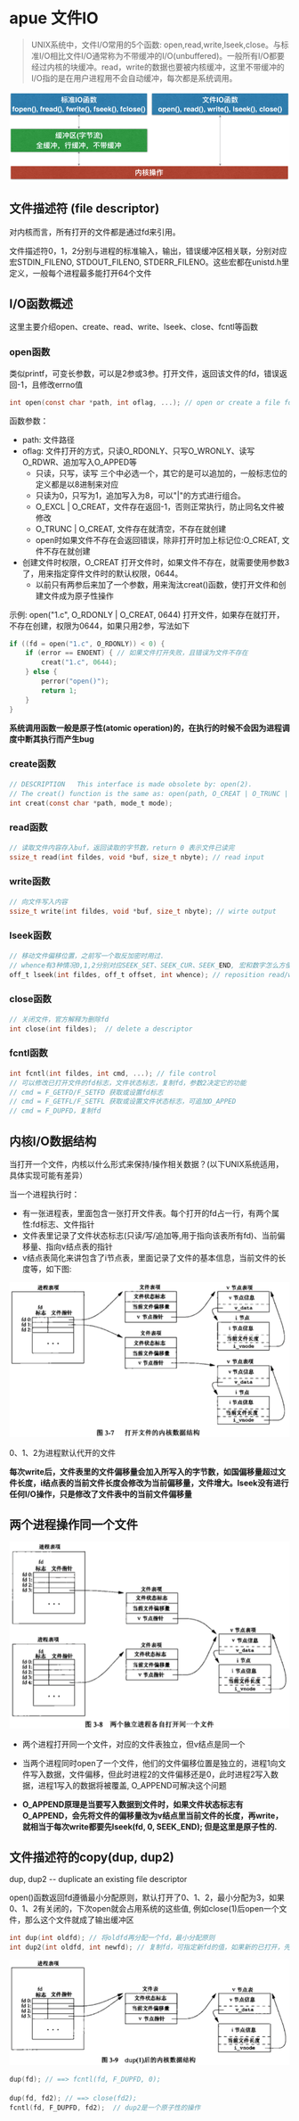 
# apue 文件IO

> UNIX系统中，文件I/O常用的5个函数: open,read,write,lseek,close。与标准I/O相比文件I/O通常称为不带缓冲的I/O(unbuffered)。一般所有I/O都要经过内核的块缓冲。read，write的数据也要被内核缓冲，这里不带缓冲的I/O指的是在用户进程用不会自动缓冲，每次都是系统调用。

![apue_file_io_1.png](../../../images/blog/apue/apue_file_io_1.png)

## 文件描述符 (file descriptor)
对内核而言，所有打开的文件都是通过fd来引用。

文件描述符0，1，2分别与进程的标准输入，输出，错误缓冲区相关联，分别对应宏STDIN_FILENO, STDOUT_FILENO, STDERR_FILENO。这些宏都在unistd.h里定义，一般每个进程最多能打开64个文件

## I/O函数概述
这里主要介绍open、create、read、write、lseek、close、fcntl等函数

### open函数
类似printf，可变长参数，可以是2参或3参。打开文件，返回该文件的fd，错误返回-1，且修改errno值
```c
int open(const char *path, int oflag, ...); // open or create a file for reading or writing
```
函数参数：
- path: 文件路径
- oflag: 文件打开的方式，只读O_RDONLY、只写O_WRONLY、读写O_RDWR、追加写入O_APPED等
  - 只读，只写，读写 三个中必选一个，其它的是可以追加的，一般标志位的定义都是以8进制来对应
  - 只读为0，只写为1，追加写入为8，可以"|"的方式进行组合。
  - O_EXCL | O_CREAT，文件存在返回-1，否则正常执行，防止同名文件被修改
  - O_TRUNC | O_CREAT, 文件存在就清空，不存在就创建
  - open时如果文件不存在会返回错误，除非打开时加上标记位:O_CREAT, 文件不存在就创建
- 创建文件时权限，O_CREAT 打开文件时，如果文件不存在，就需要使用参数3了，用来指定穿件文件时的默认权限，0644。
  - 以前只有两参后来加了一个参数，用来淘汰creat()函数，使打开文件和创建文件成为原子性操作
  

示例: open("1.c", O_RDONLY | O_CREAT, 0644) 打开文件，如果存在就打开，不存在创建，权限为0644，如果只用2参，写法如下    
```c
if ((fd = open("1.c", O_RDONLY)) < 0) {
    if (error == ENOENT) { // 如果文件打开失败，且错误为文件不存在
        creat("1.c", 0644);
    } else {
        perror("open()");
        return 1;
    }
}
```
**系统调用函数一般是原子性(atomic operation)的，在执行的时候不会因为进程调度中断其执行而产生bug**

### create函数
```c
// DESCRIPTION   This interface is made obsolete by: open(2).
// The creat() function is the same as: open(path, O_CREAT | O_TRUNC | O_WRONLY, mode);
int creat(const char *path, mode_t mode);
```

### read函数
```c
// 读取文件内容存入buf，返回读取的字节数，return 0 表示文件已读完
ssize_t read(int fildes, void *buf, size_t nbyte); // read input 
```

### write函数
```c
// 向文件写入内容
ssize_t write(int fildes, void *buf, size_t nbyte); // wirte output
```

### lseek函数
```c
// 移动文件偏移位置，之前写一个取反加密时用过.  
// whence有3种情况0,1,2分别对应SEEK_SET、SEEK_CUR、SEEK_END, 宏和数字怎么方便就怎么用
off_t lseek(int fildes, off_t offset, int whence); // reposition read/write file offset
```

### close函数
```c
// 关闭文件，官方解释为删除fd
int close(int fildes);  // delete a descriptor
```

### fcntl函数
```c
int fcntl(int fildes, int cmd, ...); // file control
// 可以修改已打开文件的fd标志，文件状态标志，复制fd，参数2决定它的功能
// cmd = F_GETFD/F_SETFD 获取或设置fd标志
// cmd = F_GETFL/F_SETFL 获取或设置文件状态标志，可追加O_APPED
// cmd = F_DUPFD，复制fd
```

## 内核I/O数据结构
当打开一个文件，内核以什么形式来保持/操作相关数据？(以下UNIX系统适用，具体实现可能有差异）

当一个进程执行时：
- 有一张进程表，里面包含一张打开文件表。每个打开的fd占一行，有两个属性:fd标志、文件指针
- 文件表里记录了文件状态标志(只读/写/追加等,用于指向该表所有fd)、当前偏移量、指向v结点表的指针
- v结点表简化来讲包含了i节点表，里面记录了文件的基本信息，当前文件的长度等，如下图:    

![apue_file_io_2.png](../../../images/blog/apue/apue_file_io_2.png)

0、1、2为进程默认代开的文件

**每次write后，文件表里的文件偏移量会加入所写入的字节数，如国偏移量超过文件长度，i结点表的当前文件长度会修改为当前偏移量，文件增大。lseek没有进行任何I/O操作，只是修改了文件表中的当前文件偏移量**

## 两个进程操作同一个文件   
![apue_file_io_3.png](../../../images/blog/apue/apue_file_io_3.png)

- 两个进程打开同一个文件，对应的文件表独立，但v结点是同一个

- 当两个进程同时open了一个文件，他们的文件偏移位置是独立的，进程1向文件写入数据，文件偏移，但此时进程2的文件偏移还是0，此时进程2写入数据，进程1写入的数据将被覆盖, O_APPEND可解决这个问题

- **O_APPEND原理是当要写入数据到文件时，如果文件状态标志有O_APPEND，会先将文件的偏移量改为v结点里当前文件的长度，再write，就相当于每次write都要先lseek(fd, 0, SEEK_END); 但是这里是原子性的.**

## 文件描述符的copy(dup, dup2)  
dup, dup2 -- duplicate an existing file descriptor

open()函数返回fd遵循最小分配原则，默认打开了0、1、2，最小分配为3，如果0、1、2有关闭的，下次open就会占用系统的这些值, 例如close(1)后open一个文件，那么这个文件就成了输出缓冲区
```c
int dup(int oldfd); // 将oldfd再分配一个fd，最小分配原则
int dup2(int oldfd, int newfd); // 复制fd，可指定新fd的值，如果新的已打开，先关闭。
```

![apue_file_io_4.png](../../../images/blog/apue/apue_file_io_4.png)

```c
dup(fd); // ==> fcntl(fd, F_DUPFD, 0);

dup(fd, fd2); // ==> close(fd2); 
fcntl(fd, F_DUPFD, fd2);  // dup2是一个原子性的操作
```